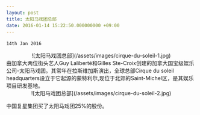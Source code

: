 ```yaml
---
layout: post
title: 太阳马戏团总部
date: 2016-01-14 15:22:50.000000000 +09:00
---
```

`14th Jan 2016`
<center>
<div>
![太阳马戏团总部](/assets/images/cirque-du-soleil-1.jpg)
</div>
</center>


<div>
由加拿大两位街头艺人Guy Laliberté和Gilles Ste-Croix创建的加拿大国宝级娱乐公司-太阳马戏团。其常年在拉斯维加斯演出，全球总部Cirque du soleil headquarters设立于它起源的蒙特利尔,现位于北郊的Saint-Michel区，是其娱乐项目研发基地。
</div>


<center>
<div>
![太阳马戏团总部](/assets/images/cirque-du-soleil-2.jpg)
</div>
</center>


中国复星集团买了太阳马戏团25%的股份。
